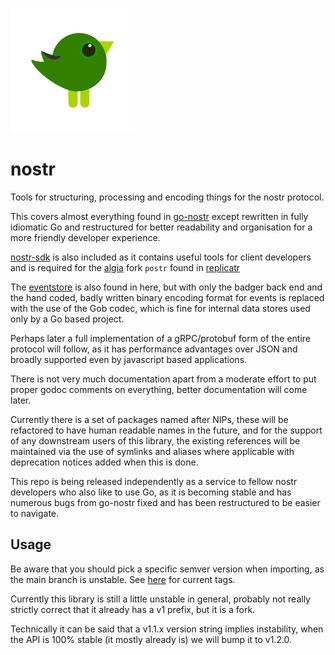 
![nostr canary](./icon.png)

# nostr

Tools for structuring, processing and encoding things for the nostr protocol.

This covers almost everything found in
[go-nostr](https://github.com/nbd-wtf/go-nostr) except rewritten in fully
idiomatic Go and
restructured for better readability and organisation for a more friendly
developer experience.

[nostr-sdk](https://github.com/nbd-wtf/nostr-sdk) is also included as it 
contains useful tools for client developers and is required for the 
[algia](https://github.com/mattn/algia) fork `postr` found in 
[replicatr](https://github.com/Hubmakerlabs/replicatr)

The [eventstore](https://mleku.dev/git/nostr/eventstore) is also found in 
here, but with only the badger back end and the hand coded, badly written 
binary encoding format for events is replaced with the use of the Gob codec, 
which is fine for internal data stores used only by a Go based project. 

Perhaps later a full implementation of a gRPC/protobuf form of the entire 
protocol will follow, as it has performance advantages over JSON and broadly 
supported even by javascript based applications.

There is not very much documentation apart from a moderate effort to put 
proper godoc comments on everything, better documentation will come later.

Currently there is a set of packages named after NIPs, these will be 
refactored to have human readable names in the future, and for the support 
of any downstream users of this library, the existing references will be 
maintained via the use of symlinks and aliases where applicable with 
deprecation notices added when this is done.

This repo is being released independently as a service to fellow nostr 
developers who also like to use Go, as it is becoming stable and has 
numerous bugs from go-nostr fixed and has been restructured to be easier to 
navigate.

## Usage

Be aware that you should pick a specific semver version when importing, as 
the main branch is unstable. See [here](https://mleku.dev/git/nostr/tags) 
for current tags.

Currently this library is still a little unstable in general, probably not 
really strictly correct that it already has a v1 prefix, but it is a fork.

Technically it can be said that a v1.1.x version string implies instability, 
when the API is 100% stable (it mostly already is) we will bump it to v1.2.0.